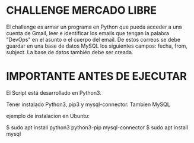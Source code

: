 # CHALLENGE MERCADO LIBRE

El challenge es armar un programa en Python que pueda acceder a una cuenta de Gmail, leer e identificar los emails que tengan la
palabra "DevOps" en el asunto o el cuerpo del email.
De estos correos se debe guardar en una base de datos MySQL los siguientes campos: fecha, from, subject.
La base de datos también debe ser creada.



# IMPORTANTE ANTES DE EJECUTAR
El Script está desarrollado en Python3.

Tener instalado Python3, pip3 y mysql-connector. Tambien MySQL

ejemplo de instalacion en Ubuntu:

$ sudo apt install python3 python3-pip mysql-connector
$ sudo apt install mysql
